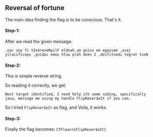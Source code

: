 ## Reversal of fortune
The main idea finding the flag is to be conscious. That's it.

#### Step-1:
After we read the given message:

`.nac uoy fi tIe$reveRpilF eldnah ym gnisu em egassem ,avaj yllacificeps ,gnidoc emos htiw pleh deen I ,deifitnedi tegrat txeN`

#### Step-2:
This is simple reverse string.

So reading it correctly, we get:

`Next target identified, I need help ith some coding, specifically java, message me using my handle FlipRever$eIt if you can.`

So I tried `FlipRever$eIt` as flag, and Voila, it works.

#### Step-3:
Finally the flag becomes:
`CTFlearn{FlipRever$eIt}`
